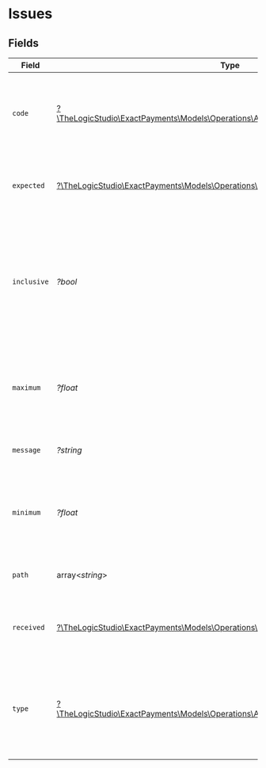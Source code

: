 # Issues


## Fields

| Field                                                                                                                                                | Type                                                                                                                                                 | Required                                                                                                                                             | Description                                                                                                                                          | Example                                                                                                                                              |
| ---------------------------------------------------------------------------------------------------------------------------------------------------- | ---------------------------------------------------------------------------------------------------------------------------------------------------- | ---------------------------------------------------------------------------------------------------------------------------------------------------- | ---------------------------------------------------------------------------------------------------------------------------------------------------- | ---------------------------------------------------------------------------------------------------------------------------------------------------- |
| `code`                                                                                                                                               | [?\TheLogicStudio\ExactPayments\Models\Operations\AccountRegisterApplePayDomainsCode](../../Models/Operations/AccountRegisterApplePayDomainsCode.md) | :heavy_minus_sign:                                                                                                                                   | Validation error code. The retrieved value will drive which extra fields will be shown.                                                              | too_small                                                                                                                                            |
| `expected`                                                                                                                                           | [?\TheLogicStudio\ExactPayments\Models\Operations\Expected](../../Models/Operations/Expected.md)                                                     | :heavy_minus_sign:                                                                                                                                   | Expected field type. It is only retrieved when `code = invalid_type`.                                                                                | array                                                                                                                                                |
| `inclusive`                                                                                                                                          | *?bool*                                                                                                                                              | :heavy_minus_sign:                                                                                                                                   | Whether the minimum or maximum is included in the range of acceptable values. It is only retrieved when `code = too_small` or `code = too_big`.      | true                                                                                                                                                 |
| `maximum`                                                                                                                                            | *?float*                                                                                                                                             | :heavy_minus_sign:                                                                                                                                   | The expected maximum length/value. It is only retrieved when `code = too_big`.                                                                       | 100                                                                                                                                                  |
| `message`                                                                                                                                            | *?string*                                                                                                                                            | :heavy_minus_sign:                                                                                                                                   | Message explaining the validation error.                                                                                                             | Array must contain at least 1 element(s)                                                                                                             |
| `minimum`                                                                                                                                            | *?float*                                                                                                                                             | :heavy_minus_sign:                                                                                                                                   | The expected minimum length/value. It is only retrieved when `code = too_small`.                                                                     | 1                                                                                                                                                    |
| `path`                                                                                                                                               | array<*string*>                                                                                                                                      | :heavy_minus_sign:                                                                                                                                   | Field location in the request body.                                                                                                                  | ["domains"]                                                                                                                                          |
| `received`                                                                                                                                           | [?\TheLogicStudio\ExactPayments\Models\Operations\Received](../../Models/Operations/Received.md)                                                     | :heavy_minus_sign:                                                                                                                                   | Field type received. It is only retrieved when `code = invalid_type`.                                                                                | string                                                                                                                                               |
| `type`                                                                                                                                               | [?\TheLogicStudio\ExactPayments\Models\Operations\AccountRegisterApplePayDomainsType](../../Models/Operations/AccountRegisterApplePayDomainsType.md) | :heavy_minus_sign:                                                                                                                                   | The type of the data failing validation. It is only retrieved when `code = too_small` or `code = too_big`.                                           | array                                                                                                                                                |
